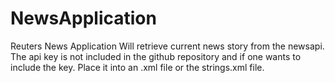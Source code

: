 # NewsApplication
Reuters News Application
Will retrieve current news story from the newsapi. The api key is not included in the github repository and if one wants to include the key.
Place it into an .xml file or the strings.xml file. 
<string name="key"></string>
